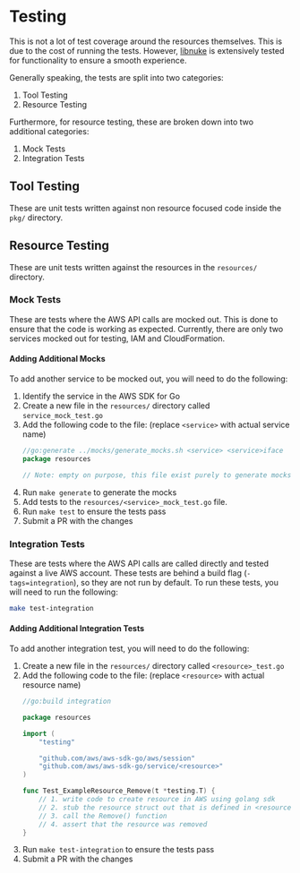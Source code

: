 # Testing

This is not a lot of test coverage around the resources themselves. This is due to the cost of running the tests. However,
[libnuke](https://github.com/ekristen/libnuke) is extensively tested for functionality to ensure a smooth experience.

Generally speaking, the tests are split into two categories:

1. Tool Testing
2. Resource Testing

Furthermore, for resource testing, these are broken down into two additional categories:

1. Mock Tests
2. Integration Tests

## Tool Testing

These are unit tests written against non resource focused code inside the `pkg/` directory.

## Resource Testing

These are unit tests written against the resources in the `resources/` directory.

### Mock Tests

These are tests where the AWS API calls are mocked out. This is done to ensure that the code is working as expected.
Currently, there are only two services mocked out for testing, IAM and CloudFormation.

#### Adding Additional Mocks

To add another service to be mocked out, you will need to do the following:

1. Identify the service in the AWS SDK for Go
2. Create a new file in the `resources/` directory called `service_mock_test.go`
3. Add the following code to the file: (replace `<service>` with actual service name)
    ```go
    //go:generate ../mocks/generate_mocks.sh <service> <service>iface
    package resources
    
    // Note: empty on purpose, this file exist purely to generate mocks for the <service> service
    ```
4. Run `make generate` to generate the mocks
5. Add tests to the `resources/<service>_mock_test.go` file.
6. Run `make test` to ensure the tests pass
7. Submit a PR with the changes

### Integration Tests

These are tests where the AWS API calls are called directly and tested against a live AWS account. These tests are
behind a build flag (`-tags=integration`), so they are not run by default. To run these tests, you will need to run the following:

```bash
make test-integration
```

#### Adding Additional Integration Tests

To add another integration test, you will need to do the following:

1. Create a new file in the `resources/` directory called `<resource>_test.go`
2. Add the following code to the file: (replace `<resource>` with actual resource name)
    ```go
    //go:build integration
    
    package resources
    
    import (
        "testing"
    
        "github.com/aws/aws-sdk-go/aws/session"
        "github.com/aws/aws-sdk-go/service/<resource>"
    )
    
    func Test_ExampleResource_Remove(t *testing.T) {
        // 1. write code to create resource in AWS using golang sdk
        // 2. stub the resource struct out that is defined in <resource>.go file
        // 3. call the Remove() function
        // 4. assert that the resource was removed
    }
   ```
3. Run `make test-integration` to ensure the tests pass
4. Submit a PR with the changes
